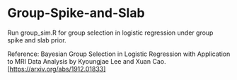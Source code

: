 # Group-Spike-and-Slab

Run group_sim.R for group selection in logistic regression under group spike and slab prior.

Reference: Bayesian Group Selection in Logistic Regression with Application to MRI Data Analysis by Kyoungjae Lee and Xuan Cao. [https://arxiv.org/abs/1912.01833]
